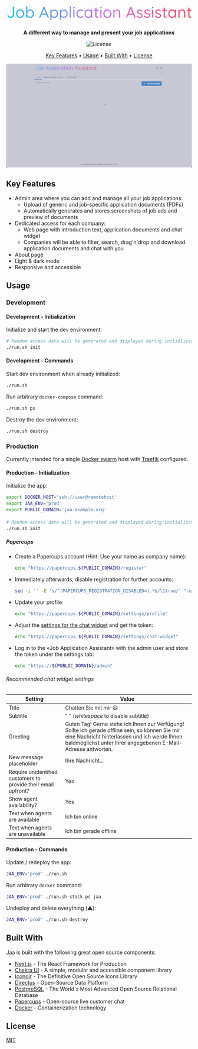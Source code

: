 <h1 align="center">
  <img src="https://raw.githubusercontent.com/paescuj/jaa/main/assets/logo.png" alt="Job Application Assistant" width="600">
</h1>

<p align="center">
  <strong>A different way to manage and present your job applications</strong>
</p>

<p align="center">
  <img src="https://img.shields.io/github/license/paescuj/jaa?style=flat-square" alt="License">
</p>

<p align="center">
  <a href="#key-features">Key Features</a> •
  <a href="#usage">Usage</a> •
  <a href="#built-with">Built With</a> •
  <a href="#license">License</a>
</p>

![Demo](https://raw.githubusercontent.com/paescuj/jaa/main/assets/demo.gif)

## Key Features

* Admin area where you can add and manage all your job applications:
  * Upload of generic and job-specific application documents (PDFs)
  * Automatically generates and stores screenshots of job ads and preview of documents
* Dedicated access for each company:
  * Web page with introduction text, application documents and chat widget
  * Companies will be able to filter, search, drag'n'drop and download application documents and chat with you
* About page
* Light & dark mode
* Responsive and accessible

## Usage

### Development

#### Development - Initialization

Initialize and start the dev environment:
```bash
# Random access data will be generated and displayed during initialization
./run.sh init
```

#### Development - Commands

Start dev environment when already initialized:
```bash
./run.sh
```

Run arbitrary `docker-compose` command:
```bash
./run.sh ps
```

Destroy the dev environment:
```bash
./run.sh destroy
```

### Production

Currently intended for a single [Docker swarm](https://docs.docker.com/engine/swarm/) host with [Traefik](https://traefik.io/traefik/) configured.

#### Production - Initialization

Initialize the app:
```bash
export DOCKER_HOST='ssh://user@remotehost'
export JAA_ENV='prod'
export PUBLIC_DOMAIN='jaa.example.org'

# Random access data will be generated and displayed during initialization
./run.sh init
```

##### Papercups
* Create a Papercups account (Hint: Use your name as company name):
  ```bash
  echo "https://papercups.${PUBLIC_DOMAIN}/register"
  ```
* Immediately afterwards, disable registration for further accounts:
  ```bash
  sed -i '' -E 's/^(PAPERCUPS_REGISTRATION_DISABLED=).*$/\1true/' ".env.${JAA_ENV}" && ./run.sh
  ```
* Update your profile:
  ```bash
  echo "https://papercups.${PUBLIC_DOMAIN}/settings/profile"
  ```
* Adjust the [settings for the chat widget](#recommended-chat-widget-settings) and get the token:
  ```bash
  echo "https://papercups.${PUBLIC_DOMAIN}/settings/chat-widget"
  ```
* Log in to the «Job Application Assistant» with the admin user and store the token under the settings tab:
  ```bash
  echo "https://${PUBLIC_DOMAIN}/admin"
  ```

###### Recommended chat widget settings
| Setting | Value |
|---|---|
| Title | Chatten Sie mit mir 😃 |
| Subtitle | " " (_whitespace_ to disable subtitle) |
| Greeting | Guten Tag! Gerne stehe ich Ihnen zur Verfügung! Sollte ich gerade offline sein, so können Sie mir eine Nachricht hinterlassen und ich werde Ihnen baldmöglichst unter Ihrer angegebenen E-Mail-Adresse antworten. |
| New message placeholder | Ihre Nachricht... |
| Require unidentified customers to provide their email upfront? | Yes |
| Show agent availability? | Yes |
| Text when agents are available | Ich bin online |
| Text when agents are unavailable | Ich bin gerade offline |

#### Production - Commands

Update / redeploy the app:
```bash
JAA_ENV='prod' ./run.sh
```

Run arbitrary `docker` command:
```bash
JAA_ENV='prod' ./run.sh stack ps jaa
```

Undeploy and delete everything (⚠️):
```bash
JAA_ENV='prod' ./run.sh destroy
```

## Built With

Jaa is built with the following great open source components:
* [Next.js](https://nextjs.org) - The React Framework for Production
* [Chakra UI](https://chakra-ui.com) - A simple, modular and accessible component library
* [Iconoir](https://iconoir.com) - The Definitive Open Source Icons Library
* [Directus](https://directus.io) - Open-Source Data Platform
* [PostgreSQL](https://www.postgresql.org) - The World's Most Advanced Open Source Relational Database
* [Papercups](https://papercups.io) - Open-source live customer chat
* [Docker](https://www.docker.com/community/open-source) - Containerization technology

## License

[MIT](./LICENSE)
